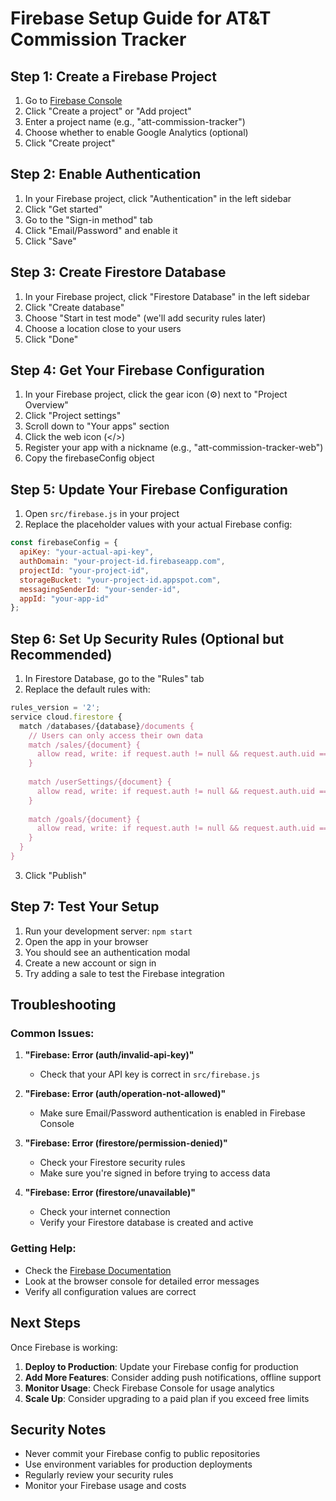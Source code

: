 # Firebase Setup Guide for AT&T Commission Tracker

## Step 1: Create a Firebase Project

1. Go to [Firebase Console](https://console.firebase.google.com/)
2. Click "Create a project" or "Add project"
3. Enter a project name (e.g., "att-commission-tracker")
4. Choose whether to enable Google Analytics (optional)
5. Click "Create project"

## Step 2: Enable Authentication

1. In your Firebase project, click "Authentication" in the left sidebar
2. Click "Get started"
3. Go to the "Sign-in method" tab
4. Click "Email/Password" and enable it
5. Click "Save"

## Step 3: Create Firestore Database

1. In your Firebase project, click "Firestore Database" in the left sidebar
2. Click "Create database"
3. Choose "Start in test mode" (we'll add security rules later)
4. Choose a location close to your users
5. Click "Done"

## Step 4: Get Your Firebase Configuration

1. In your Firebase project, click the gear icon (⚙️) next to "Project Overview"
2. Click "Project settings"
3. Scroll down to "Your apps" section
4. Click the web icon (</>)
5. Register your app with a nickname (e.g., "att-commission-tracker-web")
6. Copy the firebaseConfig object

## Step 5: Update Your Firebase Configuration

1. Open `src/firebase.js` in your project
2. Replace the placeholder values with your actual Firebase config:

```javascript
const firebaseConfig = {
  apiKey: "your-actual-api-key",
  authDomain: "your-project-id.firebaseapp.com",
  projectId: "your-project-id",
  storageBucket: "your-project-id.appspot.com",
  messagingSenderId: "your-sender-id",
  appId: "your-app-id"
};
```

## Step 6: Set Up Security Rules (Optional but Recommended)

1. In Firestore Database, go to the "Rules" tab
2. Replace the default rules with:

```javascript
rules_version = '2';
service cloud.firestore {
  match /databases/{database}/documents {
    // Users can only access their own data
    match /sales/{document} {
      allow read, write: if request.auth != null && request.auth.uid == resource.data.userId;
    }
    
    match /userSettings/{document} {
      allow read, write: if request.auth != null && request.auth.uid == resource.data.userId;
    }
    
    match /goals/{document} {
      allow read, write: if request.auth != null && request.auth.uid == resource.data.userId;
    }
  }
}
```

3. Click "Publish"

## Step 7: Test Your Setup

1. Run your development server: `npm start`
2. Open the app in your browser
3. You should see an authentication modal
4. Create a new account or sign in
5. Try adding a sale to test the Firebase integration

## Troubleshooting

### Common Issues:

1. **"Firebase: Error (auth/invalid-api-key)"**
   - Check that your API key is correct in `src/firebase.js`

2. **"Firebase: Error (auth/operation-not-allowed)"**
   - Make sure Email/Password authentication is enabled in Firebase Console

3. **"Firebase: Error (firestore/permission-denied)"**
   - Check your Firestore security rules
   - Make sure you're signed in before trying to access data

4. **"Firebase: Error (firestore/unavailable)"**
   - Check your internet connection
   - Verify your Firestore database is created and active

### Getting Help:

- Check the [Firebase Documentation](https://firebase.google.com/docs)
- Look at the browser console for detailed error messages
- Verify all configuration values are correct

## Next Steps

Once Firebase is working:

1. **Deploy to Production**: Update your Firebase config for production
2. **Add More Features**: Consider adding push notifications, offline support
3. **Monitor Usage**: Check Firebase Console for usage analytics
4. **Scale Up**: Consider upgrading to a paid plan if you exceed free limits

## Security Notes

- Never commit your Firebase config to public repositories
- Use environment variables for production deployments
- Regularly review your security rules
- Monitor your Firebase usage and costs 